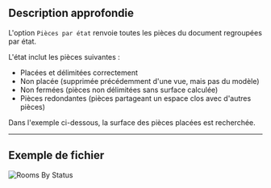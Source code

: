 ## Description approfondie
L'option `Pièces par état` renvoie toutes les pièces du document regroupées par état.

L'état inclut les pièces suivantes :
- Placées et délimitées correctement
- Non placée (supprimée précédemment d'une vue, mais pas du modèle)
- Non fermées (pièces non délimitées sans surface calculée)
- Pièces redondantes (pièces partageant un espace clos avec d'autres pièces)

Dans l'exemple ci-dessous, la surface des pièces placées est recherchée.
___
## Exemple de fichier

![Rooms By Status](./DSRevitNodesUI.RoomsByStatus_img.jpg)
